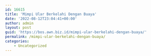 ```yaml
---
id: 16615
title: 'Mimpi Ular Berkelahi Dengan Buaya'
date: '2022-08-12T23:04:41+00:00'
author: admin
layout: post
guid: 'https://bos.awn.biz.id/mimpi-ular-berkelahi-dengan-buaya/'
permalink: /mimpi-ular-berkelahi-dengan-buaya/
categories:
    - Uncategorized
---
```


